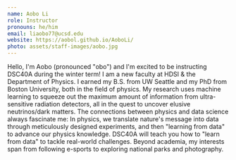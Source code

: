 ```yaml
---
name: Aobo Li
role: Instructor
pronouns: he/him
email: liaobo77@ucsd.edu
website: https://aobol.github.io/AoboLi/
photo: assets/staff-images/aobo.jpg
---
```

<p>Hello, I'm Aobo (pronounced "obo") and I'm excited to be instructing DSC40A during the winter term! I am a new faculty at HDSI & the Department of Physics. I earned my B.S. from UW Seattle and my PhD from Boston University, both in the field of physics. My research uses machine learning to squeeze out the maximum amount of information from ultra-sensitive radiation detectors, all in the quest to uncover elusive neutrinos/dark matters. The connections between physics and data science always fascinate me: In physics, we translate nature's message into data through meticulously designed experiments, and then "learning from data" to advance our physics knowledge. DSC40A will teach you how to "learn from data" to tackle real-world challenges. Beyond academia, my interests span from following e-sports to exploring national parks and photography.</p>